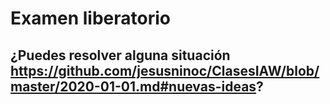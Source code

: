 # Examen liberatorio

## ¿Puedes resolver alguna situación https://github.com/jesusninoc/ClasesIAW/blob/master/2020-01-01.md#nuevas-ideas?
